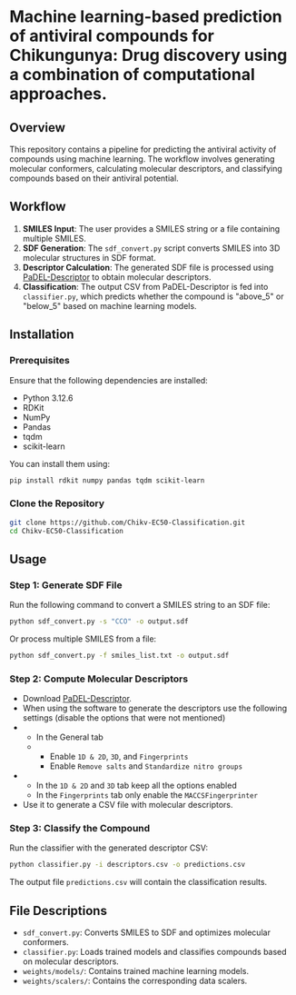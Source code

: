 # Machine learning-based prediction of antiviral compounds for Chikungunya: Drug discovery using a combination of computational approaches.

## Overview
This repository contains a pipeline for predicting the antiviral activity of compounds using machine learning. The workflow involves generating molecular conformers, calculating molecular descriptors, and classifying compounds based on their antiviral potential.

## Workflow
1. **SMILES Input**: The user provides a SMILES string or a file containing multiple SMILES.
2. **SDF Generation**: The `sdf_convert.py` script converts SMILES into 3D molecular structures in SDF format.
3. **Descriptor Calculation**: The generated SDF file is processed using [PaDEL-Descriptor](http://yapcwsoft.com/dd/padeldescriptor/) to obtain molecular descriptors.
4. **Classification**: The output CSV from PaDEL-Descriptor is fed into `classifier.py`, which predicts whether the compound is "above_5" or "below_5" based on machine learning models.

## Installation
### Prerequisites
Ensure that the following dependencies are installed:
- Python 3.12.6
- RDKit
- NumPy
- Pandas
- tqdm
- scikit-learn

You can install them using:
```sh
pip install rdkit numpy pandas tqdm scikit-learn
```

### Clone the Repository
```sh
git clone https://github.com/Chikv-EC50-Classification.git
cd Chikv-EC50-Classification
```

## Usage
### Step 1: Generate SDF File
Run the following command to convert a SMILES string to an SDF file:
```sh
python sdf_convert.py -s "CCO" -o output.sdf
```
Or process multiple SMILES from a file:
```sh
python sdf_convert.py -f smiles_list.txt -o output.sdf
```

### Step 2: Compute Molecular Descriptors
- Download [PaDEL-Descriptor](http://yapcwsoft.com/dd/padeldescriptor/).
- When using the software to generate the descriptors use the following settings (disable the options that were not mentioned)
- - In the General tab
  - - Enable `1D & 2D`, `3D`, and `Fingerprints`
    - Enable `Remove salts` and `Standardize nitro groups`
- - In the `1D & 2D` and `3D` tab keep all the options enabled
  - In the `Fingerprints` tab only enable the `MACCSFingerprinter`
- Use it to generate a CSV file with molecular descriptors.

### Step 3: Classify the Compound
Run the classifier with the generated descriptor CSV:
```sh
python classifier.py -i descriptors.csv -o predictions.csv
```
The output file `predictions.csv` will contain the classification results.

## File Descriptions
- `sdf_convert.py`: Converts SMILES to SDF and optimizes molecular conformers.
- `classifier.py`: Loads trained models and classifies compounds based on molecular descriptors.
- `weights/models/`: Contains trained machine learning models.
- `weights/scalers/`: Contains the corresponding data scalers.
